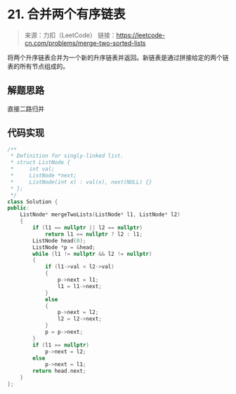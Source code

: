 ﻿# 21. 合并两个有序链表
> 来源：力扣（LeetCode）
链接：https://leetcode-cn.com/problems/merge-two-sorted-lists

将两个升序链表合并为一个新的升序链表并返回。新链表是通过拼接给定的两个链表的所有节点组成的。 

## 解题思路

直接二路归并

## 代码实现
```cpp
/**
 * Definition for singly-linked list.
 * struct ListNode {
 *     int val;
 *     ListNode *next;
 *     ListNode(int x) : val(x), next(NULL) {}
 * };
 */
class Solution {
public:
    ListNode* mergeTwoLists(ListNode* l1, ListNode* l2) 
    {
        if (l1 == nullptr || l2 == nullptr)
            return l1 == nullptr ? l2 : l1;
        ListNode head(0);
        ListNode *p = &head;
        while (l1 != nullptr && l2 != nullptr)
        {
            if (l1->val < l2->val)
            {
                p->next = l1;
                l1 = l1->next;
            }
            else
            {
                p->next = l2;
                l2 = l2->next;   
            }
            p = p->next;
        }
        if (l1 == nullptr)
            p->next = l2;
        else
            p->next = l1;
        return head.next;
    }
};
```






